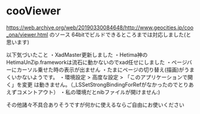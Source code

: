 # cooViewer
https://web.archive.org/web/20190330084648/http://www.geocities.jp/coo_ona/viewer.html
のソース
64bitでビルドできるところまでは対応しました(と思います)

以下気づいたこと
・XadMaster更新しました
・Hetima神のHetimaUnZip.frameworkは流石に動かないのでxad任せにしました
・ページバーにカーソル乗せた時の表示が出ません
・たまにページの切り替え(描画)がうまくいかないようです。
・環境設定 > 高度な設定 > 「このアプリケーションで開く」を変更 は動きません。（_LSSetStrongBindingForRefがなかったのでとりあえずコメントアウト）
・私の環境だとnibファイルが開けません:)

その他諸々不具合ありそうですが何かに使えるならご自由にお使いください
